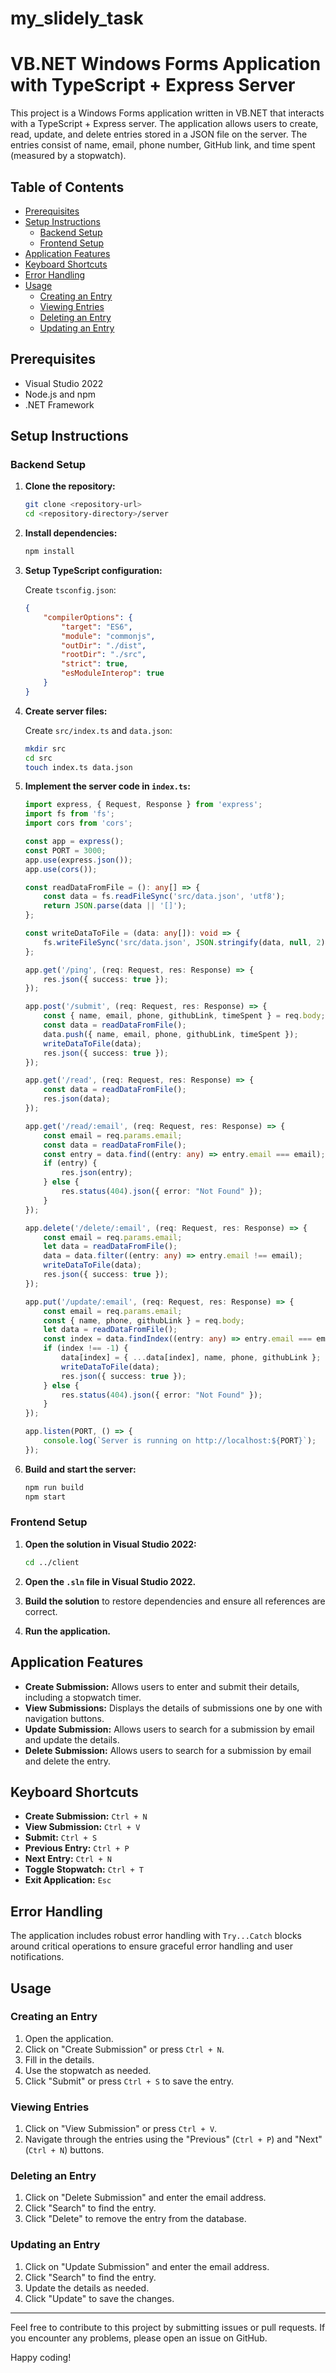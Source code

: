 # my_slidely_task

# VB.NET Windows Forms Application with TypeScript + Express Server

This project is a Windows Forms application written in VB.NET that interacts with a TypeScript + Express server. The application allows users to create, read, update, and delete entries stored in a JSON file on the server. The entries consist of name, email, phone number, GitHub link, and time spent (measured by a stopwatch).

## Table of Contents

- [Prerequisites](#prerequisites)
- [Setup Instructions](#setup-instructions)
  - [Backend Setup](#backend-setup)
  - [Frontend Setup](#frontend-setup)
- [Application Features](#application-features)
- [Keyboard Shortcuts](#keyboard-shortcuts)
- [Error Handling](#error-handling)
- [Usage](#usage)
  - [Creating an Entry](#creating-an-entry)
  - [Viewing Entries](#viewing-entries)
  - [Deleting an Entry](#deleting-an-entry)
  - [Updating an Entry](#updating-an-entry)

## Prerequisites

- Visual Studio 2022
- Node.js and npm
- .NET Framework

## Setup Instructions

### Backend Setup

1. **Clone the repository:**

    ```sh
    git clone <repository-url>
    cd <repository-directory>/server
    ```

2. **Install dependencies:**

    ```sh
    npm install
    ```

3. **Setup TypeScript configuration:**

    Create `tsconfig.json`:

    ```json
    {
        "compilerOptions": {
            "target": "ES6",
            "module": "commonjs",
            "outDir": "./dist",
            "rootDir": "./src",
            "strict": true,
            "esModuleInterop": true
        }
    }
    ```

4. **Create server files:**

    Create `src/index.ts` and `data.json`:

    ```sh
    mkdir src
    cd src
    touch index.ts data.json
    ```

5. **Implement the server code in `index.ts`:**

    ```typescript
    import express, { Request, Response } from 'express';
    import fs from 'fs';
    import cors from 'cors';

    const app = express();
    const PORT = 3000;
    app.use(express.json());
    app.use(cors());

    const readDataFromFile = (): any[] => {
        const data = fs.readFileSync('src/data.json', 'utf8');
        return JSON.parse(data || '[]');
    };

    const writeDataToFile = (data: any[]): void => {
        fs.writeFileSync('src/data.json', JSON.stringify(data, null, 2), 'utf8');
    };

    app.get('/ping', (req: Request, res: Response) => {
        res.json({ success: true });
    });

    app.post('/submit', (req: Request, res: Response) => {
        const { name, email, phone, githubLink, timeSpent } = req.body;
        const data = readDataFromFile();
        data.push({ name, email, phone, githubLink, timeSpent });
        writeDataToFile(data);
        res.json({ success: true });
    });

    app.get('/read', (req: Request, res: Response) => {
        const data = readDataFromFile();
        res.json(data);
    });

    app.get('/read/:email', (req: Request, res: Response) => {
        const email = req.params.email;
        const data = readDataFromFile();
        const entry = data.find((entry: any) => entry.email === email);
        if (entry) {
            res.json(entry);
        } else {
            res.status(404).json({ error: "Not Found" });
        }
    });

    app.delete('/delete/:email', (req: Request, res: Response) => {
        const email = req.params.email;
        let data = readDataFromFile();
        data = data.filter((entry: any) => entry.email !== email);
        writeDataToFile(data);
        res.json({ success: true });
    });

    app.put('/update/:email', (req: Request, res: Response) => {
        const email = req.params.email;
        const { name, phone, githubLink } = req.body;
        let data = readDataFromFile();
        const index = data.findIndex((entry: any) => entry.email === email);
        if (index !== -1) {
            data[index] = { ...data[index], name, phone, githubLink };
            writeDataToFile(data);
            res.json({ success: true });
        } else {
            res.status(404).json({ error: "Not Found" });
        }
    });

    app.listen(PORT, () => {
        console.log(`Server is running on http://localhost:${PORT}`);
    });
    ```

6. **Build and start the server:**

    ```sh
    npm run build
    npm start
    ```

### Frontend Setup

1. **Open the solution in Visual Studio 2022:**

    ```sh
    cd ../client
    ```

2. **Open the `.sln` file in Visual Studio 2022.**

3. **Build the solution** to restore dependencies and ensure all references are correct.

4. **Run the application.**

## Application Features

- **Create Submission:** Allows users to enter and submit their details, including a stopwatch timer.
- **View Submissions:** Displays the details of submissions one by one with navigation buttons.
- **Update Submission:** Allows users to search for a submission by email and update the details.
- **Delete Submission:** Allows users to search for a submission by email and delete the entry.

## Keyboard Shortcuts

- **Create Submission:** `Ctrl + N`
- **View Submission:** `Ctrl + V`
- **Submit:** `Ctrl + S`
- **Previous Entry:** `Ctrl + P`
- **Next Entry:** `Ctrl + N`
- **Toggle Stopwatch:** `Ctrl + T`
- **Exit Application:** `Esc`

## Error Handling

The application includes robust error handling with `Try...Catch` blocks around critical operations to ensure graceful error handling and user notifications.

## Usage

### Creating an Entry

1. Open the application.
2. Click on "Create Submission" or press `Ctrl + N`.
3. Fill in the details.
4. Use the stopwatch as needed.
5. Click "Submit" or press `Ctrl + S` to save the entry.

### Viewing Entries

1. Click on "View Submission" or press `Ctrl + V`.
2. Navigate through the entries using the "Previous" (`Ctrl + P`) and "Next" (`Ctrl + N`) buttons.

### Deleting an Entry

1. Click on "Delete Submission" and enter the email address.
2. Click "Search" to find the entry.
3. Click "Delete" to remove the entry from the database.

### Updating an Entry

1. Click on "Update Submission" and enter the email address.
2. Click "Search" to find the entry.
3. Update the details as needed.
4. Click "Update" to save the changes.

---

Feel free to contribute to this project by submitting issues or pull requests. If you encounter any problems, please open an issue on GitHub.

Happy coding!

